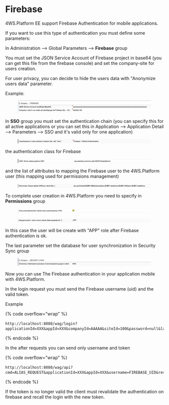 # Firebase

4WS.Platform EE support Firebase Authentication for mobile applications.

If you want to use this type of authentication you must define some parameters:

In Administration --> Global Parameters --> **Firebase** group

You must set the JSON Service Account of Firebase project in base64 (you can get this file from the firebase console) and set the company-site for users creation.

For user privacy, you can decide to hide the users data with "Anonymize users data" parameter.

Example:

<figure><img src="../../.gitbook/assets/image.png" alt=""><figcaption></figcaption></figure>

In **SSO** group you must set the authentication chain (you can specify this for all active applications or you can set this in Application --> Application Detail --> Parameters --> SSO and it's valid only for one application)

<figure><img src="../../.gitbook/assets/image (1).png" alt=""><figcaption></figcaption></figure>

the authentication class for Firebase&#x20;

<figure><img src="../../.gitbook/assets/image (2).png" alt=""><figcaption></figcaption></figure>

and the list of attributes to mapping the Firebase user to the 4WS.Platform user (this mapping used for permissions management)

<figure><img src="../../.gitbook/assets/image (3).png" alt=""><figcaption></figcaption></figure>

To complete user creation in 4WS.Platform you need to specify in **Permissions** group

<figure><img src="../../.gitbook/assets/image (4).png" alt=""><figcaption></figcaption></figure>

<figure><img src="../../.gitbook/assets/image (5).png" alt=""><figcaption></figcaption></figure>

In this case the user will be create with "APP" role after Firebase authentication is ok.

The last parameter set the database for user synchronization in Security Sync group

<figure><img src="../../.gitbook/assets/image (7).png" alt=""><figcaption></figcaption></figure>

Now you can use The Firebase authentication in your application mobile with 4WS.Platform.

In the login request you must send the Firebase username (uid) and the valid token.

Example&#x20;

{% code overflow="wrap" %}
```http
http://localhost:8080/wag/login?applicationId=XXX&appId=XXX&companyId=AAAAA&siteId=100&password=null&languageId=IT&autoLogin=true&username=FIREBASE_UID&ssoToken=FIREBASE_TOKEN
```
{% endcode %}

In the after requests you can send only username and token

{% code overflow="wrap" %}
```http
http://localhost:8080/wag/api?cmd=ALIAS_REQUEST&applicationId=XXX&appId=XXX&username=FIREBASE_UID&restfulToken=FIREBASE_TOKEN
```
{% endcode %}

If the token is no longer valid the client must revalidate the authentication on firebase and recall the login with the new token.
